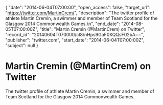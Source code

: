{
  "date": "2014-06-04T07:00:00", 
  "open_access": false, 
  "target_url": "https://twitter.com/MartinCrem/", 
  "description": "The twitter profile of athlete Martin Cremin, a swimmer and member of Team Scotland for the Glasgow 2014 Commonwealth Games.\n", 
  "end_date": "2014-08-05T07:00:00Z", 
  "title": "Martin Cremin (@MartinCrem) on Twitter", 
  "record_id": "20140604T070000/cl8/nHps9GaF0XQQsF02bA==", 
  "publisher": "twitter.com", 
  "start_date": "2014-06-04T07:00:00Z", 
  "subject": null
}

# Martin Cremin (@MartinCrem) on Twitter

The twitter profile of athlete Martin Cremin, a swimmer and member of Team Scotland for the Glasgow 2014 Commonwealth Games.
